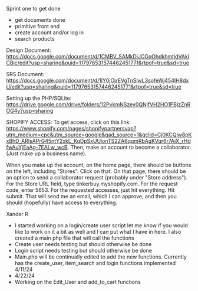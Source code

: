 Sprint one to get done
  - get documents done
  - primitive front end
  - create account and/or log in
  - search products

Design Document: https://docs.google.com/document/d/1CMBV_SAMkDiJCGqOhdkhmtjdVAkICBic/edit?usp=sharing&ouid=117976531574462451771&rtpof=true&sd=true

SRS Document: https://docs.google.com/document/d/1lY0jOjrEVgTnSlwL3sofeWj454IH8dxU/edit?usp=sharing&ouid=117976531574462451771&rtpof=true&sd=true

Setting up the PHP/SQLite: https://drive.google.com/drive/folders/12PvkmNSzev0QNjfVH2HO1PBjzZnROG4y?usp=sharing

SHOPIFY ACCESS:
To get access, click on this link: https://www.shopify.com/pages/shopifypartnersvap?utm_medium=cpc&utm_source=google&gad_source=1&gclid=Cj0KCQjw8pKxBhD_ARIsAPrG45ntY2xkL_KqDpSxUUionTS2ZA6qqmRbAgKVqr6r7AiX_rHdfwAuYjEaAg-7EALw_wcB.
Then, make an account to become a collaborator. (Just make up a business name).

When you make up the account, on the home page, there should be buttons on the left, including "Stores". Click on that. On that page, there should be an option to send a collaborator request (probably under "Store address"). For the Store URL field, type tinkerbuy.myshopify.com. For the request code, enter 5653. For the requested accesses, just hit everything.
Hit submit. That will send me an email, which I can approve, and then you should (hopefully) have access to everything. 

Xander R 
  - I started working on a login/create user script let me know if you would like to work on it a bit as well and I can put what I have in here. I also created a main php file that will call the functions
  - Create user needs testing but should otherwise be done
  - Login script needs testing but should otherwise be done
  - Main.php will be continually edited to add the new functions. Currently has the create_user, item_search and login functions implemented 4/11/24
  - 4/22/24
  - Working on the Edit_User and add_to_cart functions
